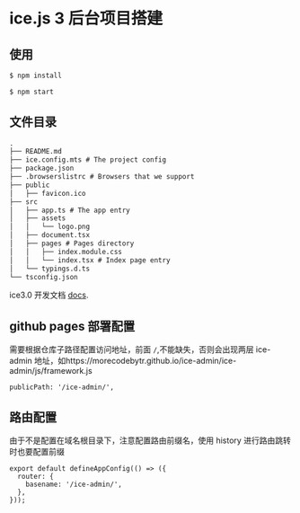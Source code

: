 # ice.js 3 后台项目搭建

## 使用

```bash
$ npm install

$ npm start
```

## 文件目录

```md
.
├── README.md
├── ice.config.mts # The project config
├── package.json
├── .browserslistrc # Browsers that we support
├── public
│   ├── favicon.ico  
├── src
│   ├── app.ts # The app entry
│   ├── assets
│   │   └── logo.png
│   ├── document.tsx
│   ├── pages # Pages directory
│   │   ├── index.module.css
│   │   └── index.tsx # Index page entry
│   └── typings.d.ts
└── tsconfig.json
```

ice3.0 开发文档 [docs](https://v3.ice.work/).

## github pages 部署配置

需要根据仓库子路径配置访问地址，前面 `/`,不能缺失，否则会出现两层 ice-admin 地址，如https://morecodebytr.github.io/ice-admin/ice-admin/js/framework.js

```
publicPath: '/ice-admin/',
```

## 路由配置

由于不是配置在域名根目录下，注意配置路由前缀名，使用 history 进行路由跳转时也要配置前缀

```
export default defineAppConfig(() => ({
  router: {
    basename: '/ice-admin/',
  },
}));
```
